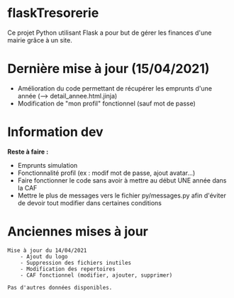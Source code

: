 # flaskTresorerie

Ce projet Python utilisant Flask a pour but de gérer les finances d'une mairie grâce à un site.


# Dernière mise à jour (15/04/2021)
- Amélioration du code permettant de récupérer les emprunts d'une année (--> detail_annee.html.jinja)
- Modification de "mon profil" fonctionnel (sauf mot de passe)

# Information dev
**Reste à faire :**
  - Emprunts simulation
  - Fonctionnalité profil (ex : modif mot de passe, ajout avatar...)
  - Faire fonctionner le code sans avoir à mettre au début UNE année dans la CAF
  - Mettre le plus de messages vers le fichier py/messages.py 
    afin d'éviter de devoir tout modifier dans certaines conditions

# Anciennes mises à jour
    Mise à jour du 14/04/2021
        - Ajout du logo
        - Suppression des fichiers inutiles
        - Modification des repertoires
        - CAF fonctionnel (modifier, ajouter, supprimer)

    Pas d'autres données disponibles.